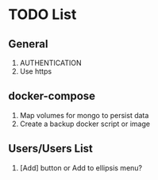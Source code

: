 # TODO List

## General

1.  AUTHENTICATION
1.  Use https

## docker-compose 
1.  Map volumes for mongo to persist data
1.  Create a backup docker script or image

## Users/Users List

1.  [Add] button or Add to ellipsis menu?

